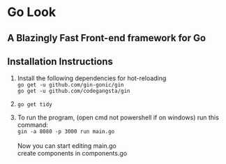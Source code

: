 # Go Look

## A Blazingly Fast Front-end framework for Go

## Installation Instructions

1. Install the following dependencies for hot-reloading <br>
   `go get -u github.com/gin-gonic/gin` <br>
   `go get -u github.com/codegangsta/gin`

2. `go get tidy`

3. To run the program, (open cmd not powershell if on windows) run this command: <br>
   `gin -a 8080 -p 3000 run main.go`
 <br> <br>
Now you can start editing main.go <br>
create components in components.go
